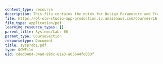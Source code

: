 ```yaml
---
content_type: resource
description: This file contains the notes for Design Parameters and Tradeoffs.
file: https://ol-ocw-studio-app-production.s3.amazonaws.com/courses/16-01-unified-engineering-i-ii-iii-iv-fall-2005-spring-2006/cded348434ad99bc81e3a63644fc033f_sysprob1.pdf
file_type: application/pdf
learning_resource_types: []
parent_title: Systems/Labs 06
parent_type: CourseSection
resourcetype: Document
title: sysprob1.pdf
type: OCWFile
uid: cded3484-34ad-99bc-81e3-a63644fc033f
---
```

